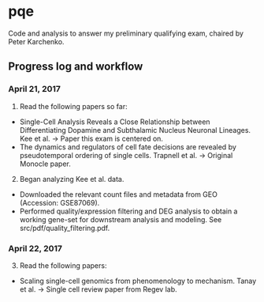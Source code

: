 # pqe

Code and analysis to answer my preliminary qualifying exam, chaired by Peter Karchenko.

## Progress log and workflow
### April 21, 2017
1. Read the following papers so far:
- Single-Cell Analysis Reveals a Close Relationship between Differentiating Dopamine and Subthalamic Nucleus Neuronal Lineages. Kee et al. -> Paper this exam is centered on.
- The dynamics and regulators of cell fate decisions are revealed by pseudotemporal ordering of single cells. Trapnell et al. -> Original Monocle paper.

2. Began analyzing Kee et al. data. 
- Downloaded the relevant count files and metadata from GEO (Accession: GSE87069). 
- Performed quality/expression filtering and DEG analysis to obtain a working gene-set for downstream analysis and modeling. See src/pdf/quality_filtering.pdf. 

### April 22, 2017
3. Read the following papers:
- Scaling single-cell genomics from phenomenology to mechanism. Tanay et al. -> Single cell review paper from Regev lab.
